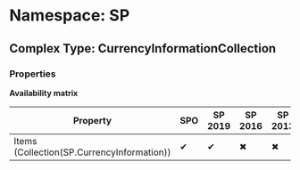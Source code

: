 # Namespace: SP

## Complex Type: CurrencyInformationCollection

### Properties

**Availability matrix**

Property | SPO | SP 2019 | SP 2016 | SP 2013
----------|-----|---------|---------|--------
Items (Collection(SP.CurrencyInformation)) | ✔ | ✔ | ✖ | ✖

